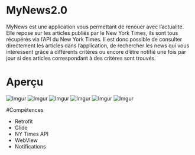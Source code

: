 # MyNews2.0

MyNews est une application vous permettant de renouer avec l’actualité. Elle repose sur les articles publiés par le New York Times, ils sont tous récupérés via l’API du New York Times.
Il est donc possible de consulter directement les articles dans l’application, de rechercher les news qui vous intéressent grâce à différents critères ou encore d’être notifié une fois par jour si des articles correspondant à des critères sont trouvés.

# Aperçu

![Imgur](https://i.imgur.com/fZSRjca.png)
![Imgur](https://i.imgur.com/hgXdpJN.png)
![Imgur](https://i.imgur.com/6CAERxp.png)
![Imgur](https://i.imgur.com/TA8vlWl.png)
![Imgur](https://i.imgur.com/olcOiB7.png)
![Imgur](https://i.imgur.com/S3ADiq1.png)

#Compétences

* Retrofit
* Glide
* NY Times API
* WebView
* Notifications
